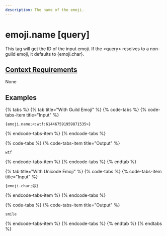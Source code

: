 ```yaml
---
description: The name of the emoji.
---
```


# emoji.name \[query\]

This tag will get the ID of the input emoji. If the &lt;query&gt; resolves to a non-guild emoji, it defaults to {emoji.char}.

## [Context Requirements](../tags.md#context-requirements)

None

## Examples

{% tabs %}
{% tab title="With Guild Emoji" %}
{% code-tabs %}
{% code-tabs-item title="Input" %}
```text
{emoji.name;<:wtf:614467591959871535>}
```
{% endcode-tabs-item %}
{% endcode-tabs %}

{% code-tabs %}
{% code-tabs-item title="Output" %}
```text
wtf
```
{% endcode-tabs-item %}
{% endcode-tabs %}
{% endtab %}

{% tab title="With Unicode Emoji" %}
{% code-tabs %}
{% code-tabs-item title="Input" %}
```text
{emoji.char;😄}
```
{% endcode-tabs-item %}
{% endcode-tabs %}

{% code-tabs %}
{% code-tabs-item title="Output" %}
```text
smile
```
{% endcode-tabs-item %}
{% endcode-tabs %}
{% endtab %}
{% endtabs %}

